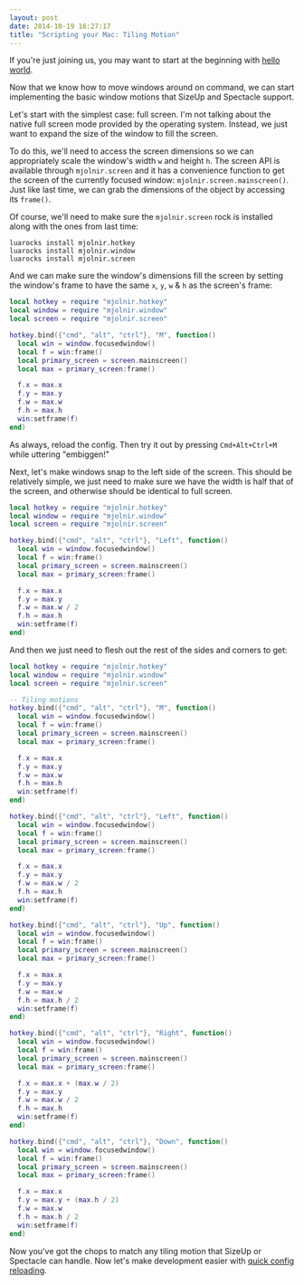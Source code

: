 ```yaml
---
layout: post
date: 2014-10-19 16:27:17
title: "Scripting your Mac: Tiling Motion"
---
```


If you're just joining us, you may want to start at the beginning with [hello world](http://blog.josephholsten.com/post/scripting-your-mac-getting-started).

Now that we know how to move windows around on command, we can start implementing the basic window motions that SizeUp and Spectacle support.

Let's start with the simplest case: full screen. I'm not talking about the native full screen mode provided by the operating system. Instead, we just want to expand the size of the window to fill the screen.

To do this, we'll need to access the screen dimensions so we can appropriately scale the window's width `w` and height `h`. The screen API is available through `mjolnir.screen` and it has a convenience function to get the screen of the currently focused window: `mjolnir.screen.mainscreen()`. Just like last time, we can grab the dimensions of the object by accessing its `frame()`.

Of course, we'll need to make sure the `mjolnir.screen` rock is installed along with the ones from last time:

```shell
luarocks install mjolnir.hotkey
luarocks install mjolnir.window
luarocks install mjolnir.screen
```

And we can make sure the window's dimensions fill the screen by setting the window's frame to have the same `x`, `y`, `w` & `h` as the screen's frame:

```lua
local hotkey = require "mjolnir.hotkey"
local window = require "mjolnir.window"
local screen = require "mjolnir.screen"

hotkey.bind({"cmd", "alt", "ctrl"}, "M", function()
  local win = window.focusedwindow()
  local f = win:frame()
  local primary_screen = screen.mainscreen()
  local max = primary_screen:frame()

  f.x = max.x
  f.y = max.y
  f.w = max.w
  f.h = max.h
  win:setframe(f)
end)
```

As always, reload the config. Then try it out by pressing `Cmd+Alt+Ctrl+M` while uttering "embiggen!"

Next, let's make windows snap to the left side of the screen. This should be relatively simple, we just need to make sure we have the width is half that of the screen, and otherwise should be identical to full screen.

```lua
local hotkey = require "mjolnir.hotkey"
local window = require "mjolnir.window"
local screen = require "mjolnir.screen"

hotkey.bind({"cmd", "alt", "ctrl"}, "Left", function()
  local win = window.focusedwindow()
  local f = win:frame()
  local primary_screen = screen.mainscreen()
  local max = primary_screen:frame()

  f.x = max.x
  f.y = max.y
  f.w = max.w / 2
  f.h = max.h
  win:setframe(f)
end)
```

And then we just need to flesh out the rest of the sides and corners to get:

```lua
local hotkey = require "mjolnir.hotkey"
local window = require "mjolnir.window"
local screen = require "mjolnir.screen"

-- Tiling motions
hotkey.bind({"cmd", "alt", "ctrl"}, "M", function()
  local win = window.focusedwindow()
  local f = win:frame()
  local primary_screen = screen.mainscreen()
  local max = primary_screen:frame()

  f.x = max.x
  f.y = max.y
  f.w = max.w
  f.h = max.h
  win:setframe(f)
end)

hotkey.bind({"cmd", "alt", "ctrl"}, "Left", function()
  local win = window.focusedwindow()
  local f = win:frame()
  local primary_screen = screen.mainscreen()
  local max = primary_screen:frame()

  f.x = max.x
  f.y = max.y
  f.w = max.w / 2
  f.h = max.h
  win:setframe(f)
end)

hotkey.bind({"cmd", "alt", "ctrl"}, "Up", function()
  local win = window.focusedwindow()
  local f = win:frame()
  local primary_screen = screen.mainscreen()
  local max = primary_screen:frame()

  f.x = max.x
  f.y = max.y
  f.w = max.w
  f.h = max.h / 2
  win:setframe(f)
end)

hotkey.bind({"cmd", "alt", "ctrl"}, "Right", function()
  local win = window.focusedwindow()
  local f = win:frame()
  local primary_screen = screen.mainscreen()
  local max = primary_screen:frame()

  f.x = max.x + (max.w / 2)
  f.y = max.y
  f.w = max.w / 2
  f.h = max.h
  win:setframe(f)
end)

hotkey.bind({"cmd", "alt", "ctrl"}, "Down", function()
  local win = window.focusedwindow()
  local f = win:frame()
  local primary_screen = screen.mainscreen()
  local max = primary_screen:frame()

  f.x = max.x
  f.y = max.y + (max.h / 2)
  f.w = max.w
  f.h = max.h / 2
  win:setframe(f)
end)
```

Now you've got the chops to match any tiling motion that SizeUp or Spectacle can handle. Now let's make development easier with [quick config reloading](http://blog.josephholsten.com/post/scripting-mjolnir-quick-config-reloading).
